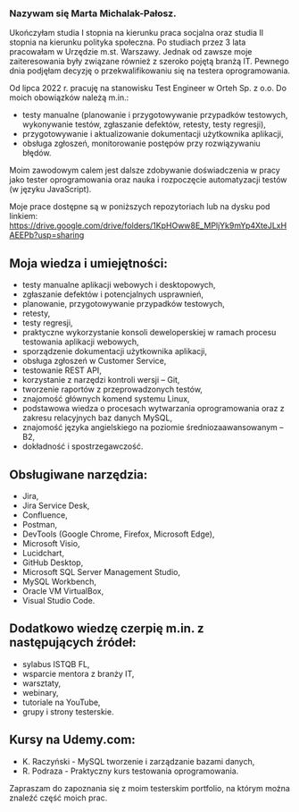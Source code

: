 ### Nazywam się Marta Michalak-Pałosz. 
Ukończyłam studia I stopnia na kierunku praca socjalna oraz studia II stopnia na kierunku polityka społeczna. Po studiach przez 3 lata pracowałam w Urzędzie m.st. Warszawy. 
Jednak od zawsze moje zaiteresowania były związane również z szeroko pojętą branżą IT. Pewnego dnia podjęłam decyzję o przekwalifikowaniu się na testera oprogramowania. 

Od lipca 2022 r. pracuję na stanowisku Test Engineer w Orteh Sp. z o.o. 
Do moich obowiązków należą m.in.:
- testy manualne (planowanie i przygotowywanie przypadków testowych, wykonywanie testów, zgłaszanie defektów, retesty, testy regresji),
- przygotowywanie i aktualizowanie dokumentacji użytkownika aplikacji, 
- obsługa zgłoszeń, monitorowanie postępów przy rozwiązywaniu błędów.
 
Moim zawodowym calem jest dalsze zdobywanie doświadczenia w pracy jako tester oprogramowania oraz nauka i rozpoczęcie automatyzacji testów (w języku JavaScript). 
 
Moje prace dostępne są w poniższych repozytoriach lub na dysku pod linkiem: https://drive.google.com/drive/folders/1KpHOww8E_MPljYk9mYp4XteJLxHAEEPb?usp=sharing


## Moja wiedza i umiejętności:
- testy manualne aplikacji webowych i desktopowych,
- zgłaszanie defektów i potencjalnych usprawnień,
- planowanie, przygotowywanie przypadków testowych,
- retesty,
- testy regresji,
- praktyczne wykorzystanie konsoli deweloperskiej w ramach procesu testowania aplikacji webowych,
- sporządzenie dokumentacji użytkownika aplikacji,
- obsługa zgłoszeń w Customer Service,
- testowanie REST API,
- korzystanie z narzędzi kontroli wersji – Git,
- tworzenie raportów z przeprowadzonych testów,
- znajomość głównych komend systemu Linux,
- podstawowa wiedza o procesach wytwarzania oprogramowania oraz z zakresu relacyjnych baz danych MySQL,
- znajomość języka angielskiego na poziomie średniozaawansowanym – B2,
- dokładność i spostrzegawczość.

## Obsługiwane narzędzia:
- Jira,
- Jira Service Desk,
- Confluence,
- Postman,
- DevTools (Google Chrome, Firefox, Microsoft Edge),
- Microsoft Visio,
- Lucidchart,
- GitHub Desktop,
- Microsoft SQL Server Management Studio,
- MySQL Workbench,
- Oracle VM VirtualBox,
- Visual Studio Code.

## Dodatkowo wiedzę czerpię m.in. z następujących źródeł:
- sylabus ISTQB FL,
- wsparcie mentora z branży IT,
- warsztaty,
- webinary,
- tutoriale na YouTube,
- grupy i strony testerskie. 

## Kursy na Udemy.com:
- K. Raczyński - MySQL tworzenie i zarządzanie bazami danych,
- R. Podraza - Praktyczny kurs testowania oprogramowania.


Zapraszam do zapoznania się z moim testerskim portfolio, na którym można znaleźć część moich prac.
